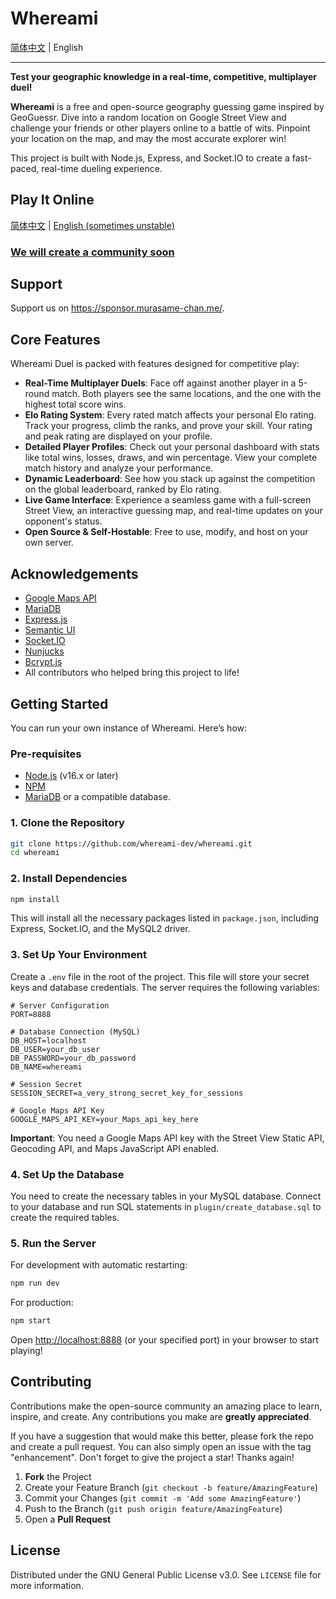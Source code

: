 # Whereami

[简体中文](/README-zh.md) | English

---

**Test your geographic knowledge in a real-time, competitive, multiplayer duel!**

**Whereami** is a free and open-source geography guessing game inspired by GeoGuessr. Dive into a random location on Google Street View and challenge your friends or other players online to a battle of wits. Pinpoint your location on the map, and may the most accurate explorer win!

This project is built with Node.js, Express, and Socket.IO to create a fast-paced, real-time dueling experience.

## Play It Online

[简体中文](https://cn.akioi.me) | [English (sometimes unstable)](https://www.akioi.me)

### [We will create a community soon]()

## Support

Support us on https://sponsor.murasame-chan.me/.

## Core Features

Whereami Duel is packed with features designed for competitive play:

  * **Real-Time Multiplayer Duels**: Face off against another player in a 5-round match. Both players see the same locations, and the one with the highest total score wins.
  * **Elo Rating System**: Every rated match affects your personal Elo rating. Track your progress, climb the ranks, and prove your skill. Your rating and peak rating are displayed on your profile.
  * **Detailed Player Profiles**: Check out your personal dashboard with stats like total wins, losses, draws, and win percentage. View your complete match history and analyze your performance.
  * **Dynamic Leaderboard**: See how you stack up against the competition on the global leaderboard, ranked by Elo rating.
  * **Live Game Interface**: Experience a seamless game with a full-screen Street View, an interactive guessing map, and real-time updates on your opponent's status.
  * **Open Source & Self-Hostable**: Free to use, modify, and host on your own server.

## Acknowledgements

- [Google Maps API](https://developers.google.com/maps)
- [MariaDB](https://mariadb.org/)
- [Express.js](https://expressjs.com/)
- [Semantic UI](https://semantic-ui.com/)
- [Socket.IO](https://socket.io/)
- [Nunjucks](https://github.com/mozilla/nunjucks)
- [Bcrypt.js](https://github.com/kelektiv/node.bcrypt.js)
- All contributors who helped bring this project to life!

## Getting Started

You can run your own instance of Whereami. Here’s how:

### Pre-requisites

  * [Node.js](https://nodejs.org/) (v16.x or later)
  * [NPM](https://www.npmjs.com/)
  * [MariaDB](https://mariadb.org/) or a compatible database.

### 1. Clone the Repository

```bash
git clone https://github.com/whereami-dev/whereami.git
cd whereami
```

### 2. Install Dependencies

```bash
npm install
```

This will install all the necessary packages listed in `package.json`, including Express, Socket.IO, and the MySQL2 driver.

### 3. Set Up Your Environment

Create a `.env` file in the root of the project. This file will store your secret keys and database credentials. The server requires the following variables:

```env
# Server Configuration
PORT=8888

# Database Connection (MySQL)
DB_HOST=localhost
DB_USER=your_db_user
DB_PASSWORD=your_db_password
DB_NAME=whereami

# Session Secret
SESSION_SECRET=a_very_strong_secret_key_for_sessions

# Google Maps API Key
GOOGLE_MAPS_API_KEY=your_Maps_api_key_here
```

**Important**: You need a Google Maps API key with the Street View Static API, Geocoding API, and Maps JavaScript API enabled.

### 4. Set Up the Database

You need to create the necessary tables in your MySQL database. Connect to your database and run SQL statements in `plugin/create_database.sql` to create the required tables.

### 5. Run the Server

For development with automatic restarting:

```bash
npm run dev
```

For production:

```bash
npm start
```

Open <http://localhost:8888> (or your specified port) in your browser to start playing!

## Contributing

Contributions make the open-source community an amazing place to learn, inspire, and create. Any contributions you make are **greatly appreciated**.

If you have a suggestion that would make this better, please fork the repo and create a pull request. You can also simply open an issue with the tag "enhancement". Don't forget to give the project a star! Thanks again!

1.  **Fork** the Project
2.  Create your Feature Branch (`git checkout -b feature/AmazingFeature`)
3.  Commit your Changes (`git commit -m 'Add some AmazingFeature'`)
4.  Push to the Branch (`git push origin feature/AmazingFeature`)
5.  Open a **Pull Request**

## License

Distributed under the GNU General Public License v3.0. See `LICENSE` file for more information.
